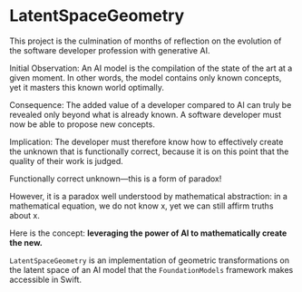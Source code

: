 # LatentSpaceGeometry
This project is the culmination of months of reflection on the evolution of the software developer profession with generative AI.

Initial Observation: An AI model is the compilation of the state of the art at a given moment. In other words, the model contains only known concepts, yet it masters this known world optimally.

Consequence: The added value of a developer compared to AI can truly be revealed only beyond what is already known. A software developer must now be able to propose new concepts.

Implication: The developer must therefore know how to effectively create the unknown that is functionally correct, because it is on this point that the quality of their work is judged.

Functionally correct unknown—this is a form of paradox!

However, it is a paradox well understood by mathematical abstraction: in a mathematical equation, we do not know x, yet we can still affirm truths about x.

Here is the concept: **leveraging the power of AI to mathematically create the new.**

`LatentSpaceGeometry` is an implementation of geometric transformations on the latent space of an AI model that the `FoundationModels` framework makes accessible in Swift.
